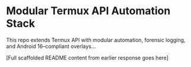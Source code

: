 # Modular Termux API Automation Stack

This repo extends Termux API with modular automation, forensic logging, and Android 16–compliant overlays...

[Full scaffolded README content from earlier response goes here]
